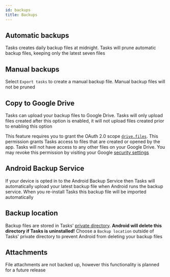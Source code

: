 ```yaml
---
id: backups
title: Backups
---
```


## Automatic backups

Tasks creates daily backup files at midnight. Tasks will prune automatic backup
files, keeping only the latest seven files

## Manual backups

Select `Export tasks` to create a manual backup file. Manual backup files will
not be pruned

## Copy to Google Drive

Tasks can upload your backup files to Google Drive. Tasks will only upload
files created after this option is enabled, it will not upload files created
prior to enabling this option

This feature requires you to grant the OAuth 2.0 scope
[`drive.files`](https://developers.google.com/drive/api/v2/about-auth). This
permission grants Tasks access to files that are created or opened by the app.
Tasks will not have access to any other files on your Google Drive. You may
revoke this permission by visiting your Google [security
settings](https://myaccount.google.com/permissions)

## Android Backup Service

If your device is opted in to the Android Backup Service then Tasks will
automatically upload your latest backup file when Android runs the backup
service. When you re-install Tasks this backup file will be imported
automatically

## Backup location

Backup files are stored in Tasks' [private
directory](https://developer.android.com/training/data-storage/files.html#PrivateFiles).
**Android will delete this directory if Tasks is uninstalled!** Choose a
`Backup location` outside of Tasks' private directory to prevent Android from
deleting your backup files

## Attachments

File attachments are not backed up, however this functionality is planned for a
future release
